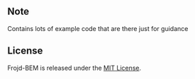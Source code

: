 ## Note
Contains lots of example code that are there just for guidance

## License
Frojd-BEM is released under the [MIT License](http://www.opensource.org/licenses/MIT).
